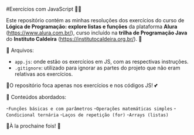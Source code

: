 #Exercícios com JavaScript 👩‍🏫


Este repositório contém as minhas resoluções dos exercícios do curso de __Lógica de Programação: explore listas e funções__ da plataforma __Alura__ (https://www.alura.com.br/), curso incluído na __trilha de Programação Java__ do __Instituto Caldeira__ (https://institutocaldeira.org.br/). 🐧


📁 Arquivos:

- `app.js`: onde estão os exercícios em JS, com as respectivas instruções.
- `.gitignore`: utilizado para ignorar as partes do projeto que não eram relativas aos exercícios.


🫸O repositório foca apenas nos exercícios e nos códigos JS! 💕


🤩 Conteúdos abordados:

-`Funções básicas e com parâmetros`
-`Operações matemáticas simples`
-`Condicional ternária`
-`Laços de repetição (for)`
-`Arrays (listas)`



🌟À la prochaine fois! 🦋
